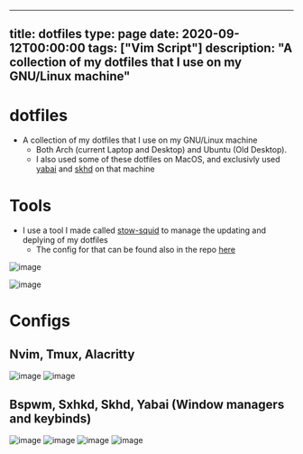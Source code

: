 
---
title: dotfiles
type: page
date: 2020-09-12T00:00:00
tags: ["Vim Script"]
description: "A collection of my dotfiles that I use on my GNU/Linux machine"
---


# dotfiles
- A collection of my dotfiles that I use on my GNU/Linux machine
  - Both Arch (current Laptop and Desktop) and Ubuntu (Old Desktop).
  - I also used some of these dotfiles on MacOS, and exclusivly used [yabai](https://github.com/JakeRoggenbuck/dotfiles/tree/master/yabai) and [skhd](https://github.com/JakeRoggenbuck/dotfiles/tree/master/skhd) on that machine

# Tools
- I use a tool I made called [stow-squid](https://github.com/JakeRoggenbuck/stow-squid) to manage the updating and deplying of my dotfiles
  - The config for that can be found also in the repo [here](https://github.com/JakeRoggenbuck/dotfiles/tree/master/stow-squid)

![image](https://user-images.githubusercontent.com/35516367/199395800-29168c49-4f88-4224-ac68-ae718b251921.png)

![image](https://user-images.githubusercontent.com/35516367/165446679-a182aad1-f967-4f03-9214-4ae620bf20e5.png)

# Configs
## Nvim, Tmux, Alacritty
![image](https://user-images.githubusercontent.com/35516367/131428130-f3dae3f1-6bca-4b08-93e0-8d8ef3e42031.png)
![image](https://user-images.githubusercontent.com/35516367/131428275-e6309a21-f96e-4163-91d2-cbf884f3678e.png)

## Bspwm, Sxhkd, Skhd, Yabai (Window managers and keybinds)
![image](https://user-images.githubusercontent.com/35516367/131428915-13f2f0ad-0e47-4109-8f1f-53e7bfb75bbb.png)
![image](https://user-images.githubusercontent.com/35516367/131428972-1050732a-3ead-41da-b222-79f48e9e7ad7.png)
![image](https://user-images.githubusercontent.com/35516367/131429024-90234510-d10a-4af7-9f61-f2c422c0cd3a.png)
![image](https://user-images.githubusercontent.com/35516367/131429061-5ab13885-29ed-4e7f-ad1a-7c01f5b2b20c.png)
